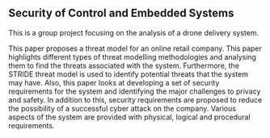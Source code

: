 ## Security of Control and Embedded Systems
This is a group project focusing on the analysis of a drone delivery system.

This paper proposes a threat model for an online retail company. This paper highlights different types of threat modelling methodologies and analysing them to find the threats associated with the system. Furthermore, the STRIDE threat model is used to identify potential threats that the system may have. Also, this paper looks at developing a set of security requirements for the system and identifying the major challenges to privacy and safety. In addition to this, security requirements are proposed to reduce the possibility of a successful cyber attack on the company. Various aspects of the system are provided with physical, logical and procedural requirements. 
